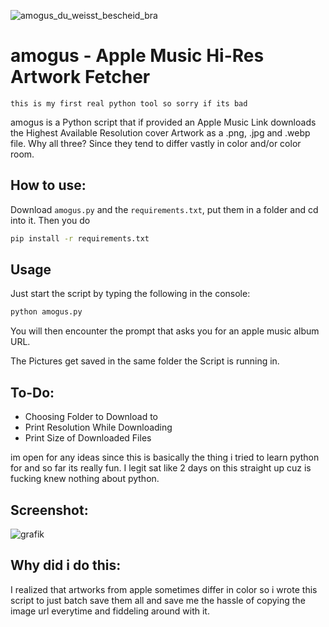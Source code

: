 ![amogus_du_weisst_bescheid_bra](https://user-images.githubusercontent.com/89069925/132093406-b9529188-b632-46e2-b17c-49544eb52517.jpg)
# amogus - Apple Music Hi-Res Artwork Fetcher

`this is my first real python tool so sorry if its bad`



amogus is a Python script that if provided an Apple Music Link downloads the Highest Available Resolution cover Artwork as a .png, .jpg and .webp file. Why all three? Since they tend to differ vastly in color and/or color room. 


## How to use:

Download `amogus.py` and the `requirements.txt`, put them in a folder and cd into it. Then you do

```bash
pip install -r requirements.txt
```

## Usage
Just start the script by typing the following in the console:
```python
python amogus.py
```
You will then encounter the prompt that asks you for an apple music album URL.

The Pictures get saved in the same folder the Script is running in.

## To-Do:
- Choosing Folder to Download to
- Print Resolution While Downloading
- Print Size of Downloaded Files

im open for any ideas since this is basically the thing i tried to learn python for and so far its really fun. I legit sat like 2 days on this straight up cuz is fucking knew nothing about python. 

## Screenshot:


![grafik](https://user-images.githubusercontent.com/89069925/132093221-892b1151-21c4-4d21-aa7e-ad081d305c6c.png)
## Why did i do this:
I realized that artworks from apple sometimes differ in color so i wrote this script to just batch save them all and save me the hassle of copying the image url everytime and fiddeling around with it.
